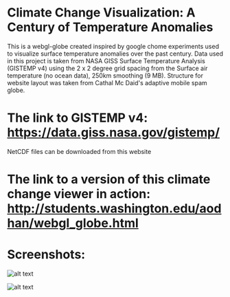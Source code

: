 # Climate Change Visualization: A Century of Temperature Anomalies
This is a webgl-globe created inspired by google chome experiments used to visualize surface temperature anomalies over the past century. Data used in this project is taken from NASA GISS Surface Temperature Analysis (GISTEMP v4) using the 2 x 2 degree grid spacing from the Surface air temperature (no ocean data), 250km smoothing (9 MB). Structure for website layout was taken from Cathal Mc Daid's adaptive mobile spam globe.

# The link to GISTEMP v4: https://data.giss.nasa.gov/gistemp/
  NetCDF files can be downloaded from this website
# The link to a version of this climate change viewer in action: http://students.washington.edu/aodhan/webgl_globe.html

# Screenshots:

![alt text](https://github.com/AodhanSweeney/climate_change_globe/blob/master/1910s.png)

![alt text](https://github.com/AodhanSweeney/climate_change_globe/blob/master/2010s.png)
